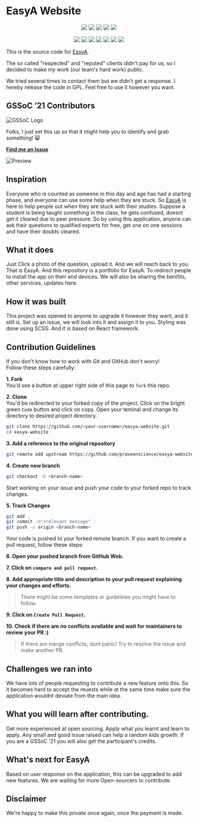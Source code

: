# EasyA Website
<div align="center">

<a href="https://github.com/praveenscience/easya-website"><img src="https://badges.frapsoft.com/os/v1/open-source.svg?v=103"></a>
<a href="https://github.com/praveenscience/easya-website"><img src="https://img.shields.io/badge/Built%20by-developers%20%3C%2F%3E-0059b3"></a>
<a href="https://github.com/praveenscience/easya-website"><img src="https://img.shields.io/static/v1.svg?label=Contributions&message=Welcome&color=yellow"></a>
<a href="https://github.com/praveenscience/easya-website/watchers"><img src="https://img.shields.io/github/watchers/praveenscience/easya-website?color=brightgreen"></a>
<a href="https://github.com/praveenscience/easya-website/blob/master/LICENSE"><img src="https://img.shields.io/badge/license-GNU-blue.svg?v=103"></a>

<a href="https://github.com/praveenscience/easya-website/graphs/contributors"><img src="https://img.shields.io/github/contributors/praveenscience/easya-website?color=brightgreen"></a>
<a href="https://github.com/praveenscience/easya-website/stargazers"><img src="https://img.shields.io/github/stars/praveenscience/easya-website?color=0059b3"></a>
<a href="https://github.com/praveenscience/easya-website/network/members"><img src="https://img.shields.io/github/forks/praveenscience/easya-website?color=yellow"></a>
<a href="https://github.com/praveenscience/easya-website/issues"><img src="https://img.shields.io/github/issues/praveenscience/easya-website?color=0059b3"></a>
<a href="https://github.com/praveenscience/easya-website/issues?q=is%3Aissue+is%3Aclosed"><img src="https://img.shields.io/github/issues-closed-raw/praveenscience/easya-website?color=yellow"></a>
<a href="https://github.com/praveenscience/easya-website/pulls"><img src="https://img.shields.io/github/issues-pr/praveenscience/easya-website?color=brightgreen"></a>
<a href="https://github.com/praveenscience/easya-website/pulls?q=is%3Apr+is%3Aclosed"><img src="https://img.shields.io/github/issues-pr-closed-raw/praveenscience/easya-website?color=0059b3"></a> 
</div>

This is the source code for [EasyA](https://easya.io/).

The so called "respected" and "reputed" clients didn't pay for us, so I decided to make my work (our team's hard work) public.

We tried several times to contact them but we didn't get a response. I hereby release the code in GPL. Feel free to use it however you want.

## GSSoC ’21 Contributors

![GSSoC Logo](https://i.imgur.com/BR9Q5Pd.png)

Folks, I just set this up so that it might help you to identify and grab something! 😸

**[Find me an Issue](https://itjc8.csb.app/)**

![Preview](https://i.imgur.com/FW6f3Xt.png)

## Inspiration
Everyone who is counted as someone in this day and age has had a starting phase, and everyone can use some help when they are stuck. 
So [EasyA](https://easya.io/) is here to help people out when they are stuck with their studies.
Suppose a student is being taught something in the class, he gets confused, doesnt get it cleared due to peer pressure. 
So by using this application, anyone can ask their questions to qualified experts for free, get one on one sessions and have their doubts cleared.


## What it does
Just Click a photo of the question, upload it. And we will reach back to you. That is EasyA.
And this repository is a portfolio for EasyA. To redirect people to install the app on their end devices.
We will also be sharing the benifits, other services, updates here.
## How it was built
This project was opened to anyone to upgrade it however they want, and it still is.
Set up an issue, we will look into it and assign it to you.
Styling was done using SCSS.
And it is based on React framework.
## Contribution Guidelines
If you don't know how to work with Git and GitHub don't worry!  
Follow these steps carefully:

**1. Fork**  
You'd see a button at upper right side of this page to `fork` this repo.

**2. Clone**  
You'd be redirected to your forked copy of the project. Click on the bright green `Code` button and click on copy.
Open your teminal and change its directory to desired project directory.
```bash
git clone https://github.com/<your-username>/easya-website.git
cd easya-website
```

**3. Add a reference to the original repository**  
```bash
git remote add upstream https://github.com/praveenscience/easya-website.git
```

**4. Create new branch**  
```bash
git checkout -b <branch-name>
```

Start working on your issue and push your code to your forked repo to track changes.  

**5. Track Changes**  
```bash
git add .
git commit -m"<relevant message"
git push -u origin <branch-name>
```

Your code is pushed to your forked remote branch. If you want to create a pull request, follow these steps:  

**6. Open your pushed branch from GitHub Web.**  

**7. Click on `compare and pull request`.**  

**8. Add appropriate title and description to your pull request explaining your changes and efforts.**  

> There might be some templates or guidelines you might have to follow.

**9. Click on `Create Pull Request`.**  

**10. Check if there are no conflicts available and wait for maintainers to review your PR :)**
> If there are merge conflicts, dont panic! Try to resolve the issue and make another PR.



## Challenges we ran into
We have lots of people requesting to contribute a new feature onto this. 
So it becomes hard to accept the reuests while at the same time make sure the application wouldnt deviate from the main idea.
## What you will learn after contributing.
Get more experienced at open sourcing.
Apply what you learnt and learn to apply.
Any small and good issue raised can help a random kids growth.
If you are a GSSoC ’21 you will also get the participant's credits.
## What's next for EasyA
Based on user response on the application, this can be upgraded to add new features.
We are waiting for more Open-sourcers to contribute.

## Disclaimer

We're happy to make this private once again, once the payment is made.
